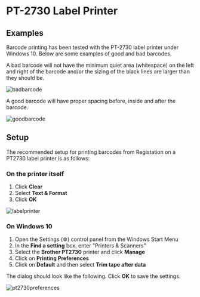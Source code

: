 # PT-2730 Label Printer

## Examples

Barcode printing has been tested with the PT-2730 label printer under Windows 10.  Below are some examples of good and bad barcodes.

A bad barcode will not have the minimum quiet area (whitespace) on the left and right of the barcode and/or the sizing of the black lines are larger than they should be.

![badbarcode](images/badbarcode.png)

A good barcode will have proper spacing before, inside and after the barcode.

![goodbarcode](images/goodbarcode.png)


## Setup

The recommended setup for printing barcodes from Registation on a PT2730 label printer is as follows:

### On the printer itself

1. Click **Clear**
1. Select **Text & Format**
1. Click **OK**

![labelprinter](images/labelprinter.png)


### On Windows 10

1. Open the Settings (&#x2699;) control panel from the Windows Start Menu
1. In the **Find a setting** box, enter "Printers & Scanners"
1. Select the **Brother PT2730** printer and click **Manage**
1. Click on **Printing Preferences**
1. Click on **Default** and then select **Trim tape after data**

The dialog should look like the following.  Click **OK** to save the settings.

![pt2730preferences](images/pt2730pref.png)

